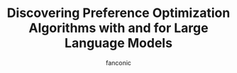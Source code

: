 ---
title: Discovering Preference Optimization Algorithms with and for Large Language Models 
author: fanconic
paperauthors: Chris Lu*, Samuel Holt*, Claudio Fanconi*, Alex J. Chan, Jakob Foerster‡, Mihaela van der Schaar‡, Robert Tjarko Lange‡
categories: [ Natural Language Processing , Preference Optimization ]
image: assets/images/discopop.gif  
venue:  ICML 2024 Workshop on AutoRL
link: https://arxiv.org/abs/2406.08414
pdf: https://arxiv.org/pdf/2406.08414
github: https://github.com/luchris429/Discopop
---